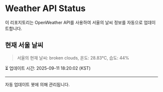 
# Weather API Status

이 리포지토리는 OpenWeather API를 사용하여 서울의 날씨 정보를 자동으로 업데이트합니다.

## 현재 서울 날씨
> 서울의 현재 날씨: broken clouds, 온도: 28.83°C, 습도: 44%

⏳ 업데이트 시간: 2025-09-11 18:20:02 (KST)

---
자동 업데이트 봇에 의해 관리됩니다.
